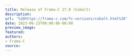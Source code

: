 ```yaml
---
title: Release of Frama-C 27.0 (Cobalt)
description:
url: '%20https://frama-c.com/fc-versions/cobalt.html%20'
date: 2023-06-15T00:00:00-00:00
preview_image:
featured:
authors:
- Frama-C
source:
---
```



